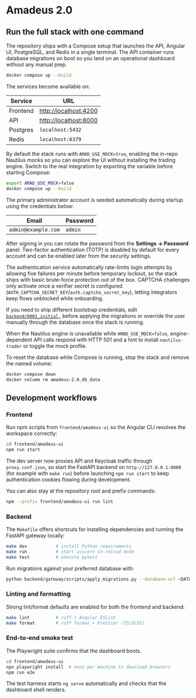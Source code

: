# Amadeus 2.0

## Run the full stack with one command

The repository ships with a Compose setup that launches the API, Angular UI, PostgreSQL, and Redis in a single terminal. The API container runs database migrations on boot so you land on an operational dashboard without any manual prep.

```bash
docker compose up --build
```

The services become available on:

| Service   | URL                  |
|-----------|----------------------|
| Frontend  | <http://localhost:4200> |
| API       | <http://localhost:8000> |
| Postgres  | `localhost:5432`      |
| Redis     | `localhost:6379`      |

By default the stack runs with `AMAD_USE_MOCK=true`, enabling the in-repo Nautilus mocks so you can explore the UI without installing the trading engine. Switch to the real integration by exporting the variable before starting Compose:

```bash
export AMAD_USE_MOCK=false
docker compose up --build
```

The primary administrator account is seeded automatically during startup using the credentials below:

| Email                  | Password |
|------------------------|----------|
| `admin@example.com`    | `admin`  |

After signing in you can rotate the password from the **Settings → Password** panel.
Two-factor authentication (TOTP) is disabled by default for every account and can be enabled later from the security settings.

The authentication service automatically rate-limits login attempts by allowing five failures per minute before temporary lockout,
so the stack ships with basic brute-force protection out of the box. CAPTCHA challenges only activate once a verifier secret is configured
(`AUTH_CAPTCHA_SECRET_KEY`/`auth.captcha_secret_key`), letting integrators keep flows unblocked while onboarding.

If you need to ship different bootstrap credentials, edit [`backend/0001_initial,`](backend/0001_initial,) before applying the
migrations or override the user manually through the database once the stack is running.

When the Nautilus engine is unavailable while `AMAD_USE_MOCK=false`, engine-dependent API calls respond with HTTP 501 and a hint to install `nautilus-trader` or toggle the mock profile.

To reset the database while Compose is running, stop the stack and remove the named volume:

```bash
docker compose down
docker volume rm amadeus-2.0_db_data
```

## Development workflows

### Frontend

Run npm scripts from `frontend/amadeus-ui` so the Angular CLI resolves the workspace correctly:

```bash
cd frontend/amadeus-ui
npm run start
```

The dev server now proxies API and Keycloak traffic through `proxy.conf.json`, so start the FastAPI backend on `http://127.0.0.1:8000` (for example with `make run`) before launching `npm run start` to keep authentication cookies flowing during development.

You can also stay at the repository root and prefix commands:

```bash
npm --prefix frontend/amadeus-ui run lint
```

### Backend

The `Makefile` offers shortcuts for installing dependencies and running the FastAPI gateway locally:

```bash
make dev           # install Python requirements
make run           # start uvicorn in reload mode
make test          # execute pytest
```

Run migrations against your preferred database with:

```bash
python backend/gateway/scripts/apply_migrations.py --database-url <DATABASE_URL>
```

### Linting and formatting

Strong lint/format defaults are enabled for both the frontend and backend:

```bash
make lint          # ruff + Angular ESLint
make format        # ruff format + Prettier (TS/SCSS)
```

### End-to-end smoke test

The Playwright suite confirms that the dashboard boots.

```bash
cd frontend/amadeus-ui
npx playwright install  # once per machine to download browsers
npm run e2e
```

The test harness starts `ng serve` automatically and checks that the dashboard shell renders.
